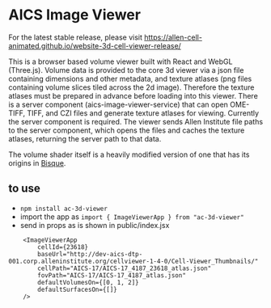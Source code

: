 # AICS Image Viewer

For the latest stable release, please visit https://allen-cell-animated.github.io/website-3d-cell-viewer-release/

This is a browser based volume viewer built with React and WebGL (Three.js).
Volume data is provided to the core 3d viewer via a json file containing dimensions and other metadata, and texture atlases (png files containing volume slices tiled across the 2d image).
Therefore the texture atlases must be prepared in advance before loading into this viewer.
There is a server component (aics-image-viewer-service) that can open OME-TIFF, TIFF, and CZI files and generate texture atlases for viewing.  Currently the server component is required.  The viewer sends Allen Institute file paths to the server component, which opens the files and caches the texture atlases, returning the server path to that data.

The volume shader itself is a heavily modified version of one that has its origins in [Bisque](http://bioimage.ucsb.edu/bisque).

## to use
- `npm install ac-3d-viewer`
- import the app as `import { ImageViewerApp } from "ac-3d-viewer"`
- send in props as is shown in public/index.jsx
```
    <ImageViewerApp
        cellId={23618}
        baseUrl="http://dev-aics-dtp-001.corp.alleninstitute.org/cellviewer-1-4-0/Cell-Viewer_Thumbnails/"
        cellPath="AICS-17/AICS-17_4187_23618_atlas.json"
        fovPath="AICS-17/AICS-17_4187_atlas.json"
        defaultVolumesOn={[0, 1, 2]}
        defaultSurfacesOn={[]}
    />
```
```
